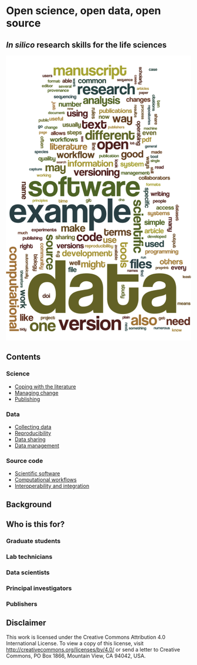 Open science, open data, open source
====================================
_In silico_ research skills for the life sciences
-----------------------------------------------
![Word cloud of terms in the text](wordle.png)

Contents
--------
### Science
- [Coping with the literature](LITERATE_STUDY)
- [Managing change](VERSIONING)
- [Publishing](PUBLISHING)
### Data
- [Collecting data](DATA_CAPTURE)
- [Reproducibility](REPRODUCIBILITY)
- [Data sharing](DATA_SHARING)
- [Data management](DATA_MANAGEMENT)
### Source code
- [Scientific software](SCIENTIFIC_SOFTWARE)
- [Computational workflows](WORKFLOWS)
- [Interoperability and integration](SEMANTICS)

Background
----------

Who is this for?
----------------
### Graduate students

### Lab technicians

### Data scientists

### Principal investigators

### Publishers

Disclaimer
----------

This work is licensed under the Creative Commons Attribution 4.0 International License. To view a copy of this license, visit http://creativecommons.org/licenses/by/4.0/ or send a letter to Creative Commons, PO Box 1866, Mountain View, CA 94042, USA.
